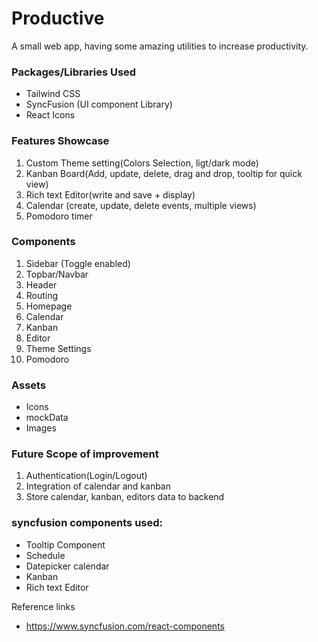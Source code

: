 # Productive
A small web app, having some amazing utilities to increase productivity.

### Packages/Libraries Used
* Tailwind CSS
* SyncFusion (UI component Library)
* React Icons

### Features Showcase
1. Custom Theme setting(Colors Selection, ligt/dark mode)
2. Kanban Board(Add, update, delete, drag and drop, tooltip for quick view)
3. Rich text Editor(write and save + display)
4. Calendar (create, update, delete events, multiple views)
5. Pomodoro timer

### Components
1. Sidebar (Toggle enabled)
2. Topbar/Navbar
3. Header
4. Routing
5. Homepage
6. Calendar
7. Kanban
8. Editor
9. Theme Settings
10. Pomodoro

### Assets
* Icons
* mockData
* Images

### Future Scope of improvement
1. Authentication(Login/Logout)
2. Integration of calendar and kanban
3. Store calendar, kanban, editors data to backend

### syncfusion components used:
* Tooltip Component
* Schedule
* Datepicker calendar
* Kanban
* Rich text Editor


Reference links
* https://www.syncfusion.com/react-components

